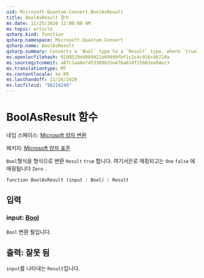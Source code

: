 ```yaml
---
uid: Microsoft.Quantum.Convert.BoolAsResult
title: BoolAsResult 함수
ms.date: 11/25/2020 12:00:00 AM
ms.topic: article
qsharp.kind: function
qsharp.namespace: Microsoft.Quantum.Convert
qsharp.name: BoolAsResult
qsharp.summary: Converts a `Bool` type to a `Result` type, where `true` is mapped to `One` and `false` is mapped to `Zero`.
ms.openlocfilehash: 0190529dd804922a69499fbf1c2c4c916c4b720a
ms.sourcegitcommit: a87c1aa8e7453360025e47ba614f25b02ea84ec3
ms.translationtype: MT
ms.contentlocale: ko-KR
ms.lasthandoff: 11/26/2020
ms.locfileid: "96214248"
---
```

# <a name="boolasresult-function"></a>BoolAsResult 함수

네임 스페이스: [Microsoft 양자 변환](xref:Microsoft.Quantum.Convert)

패키지: [Microsoft 양자 표준](https://nuget.org/packages/Microsoft.Quantum.Standard)


`Bool`형식을 형식으로 변환 `Result` `true` 합니다. 여기서은로 매핑되고는 `One` `false` 에 매핑됩니다 `Zero` .

```qsharp
function BoolAsResult (input : Bool) : Result
```


## <a name="input"></a>입력

### <a name="input--bool"></a>input: [Bool](xref:microsoft.quantum.lang-ref.bool)

`Bool` 변환 될입니다.



## <a name="output--__invalidresult__"></a>출력: __잘못 <Result> 됨__

`input`를 나타내는 `Result`입니다.